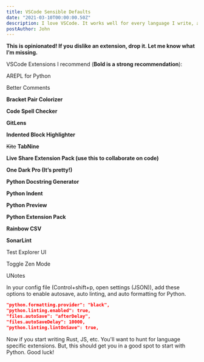 ```yaml
---
title: VSCode Sensible Defaults
date: "2021-03-10T00:00:00.50Z"
description: I love VSCode. It works well for every language I write, and on every platform I use. Here's my basic config recommendations.
postAuthor: John
---
```


**This is opinionated! If you dislike an extension, drop it. Let me know what I’m missing.**

VSCode Extensions I recommend (**Bold is a strong recommendation**):

AREPL for Python

Better Comments

**Bracket Pair Colorizer**

**Code Spell Checker**

**GitLens**

**Indented Block Highlighter**

~~Kite~~ **TabNine**

**Live Share Extension Pack (use this to collaborate on code)**

**One Dark Pro (It’s pretty!)**

**Python Docstring Generator**

**Python  Indent**

**Python Preview**

**Python Extension Pack**

**Rainbow CSV**

**SonarLint**

Test Explorer UI

Toggle Zen Mode

UNotes

In your config file (Control+shift+p, open settings (JSON)), add these options to enable autosave, auto linting, and auto formatting for Python.

```json
"python.formatting.provider": "black",
"python.linting.enabled": true,
"files.autoSave": "afterDelay",
"files.autoSaveDelay": 10000,
"python.linting.lintOnSave": true,
```

Now if you start writing Rust, JS, etc. You'll want to hunt for language specific extensions. But, this should get you in a good spot to start with Python. Good luck!
